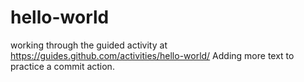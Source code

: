 # hello-world
working through the guided activity at https://guides.github.com/activities/hello-world/
Adding more text to practice a commit action.
